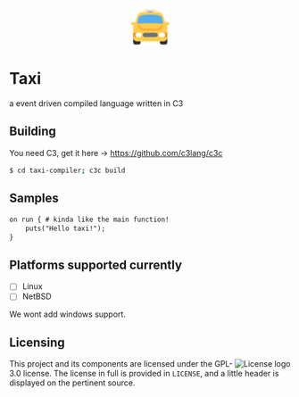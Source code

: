 <p align="center">
  <img width="69" height="69" src="https://github.com/PacketSender642/taxi-lang/blob/main/resources/oncoming-taxi_1f696.png?raw=true">
</p>

# Taxi

a event driven compiled language written in C3

## Building

You need C3, get it here -> https://github.com/c3lang/c3c
```bash
$ cd taxi-compiler; c3c build
```

## Samples 

```taxi
on run { # kinda like the main function!
    puts("Hello taxi!");
}
```

## Platforms supported currently

- [ ] Linux
- [ ] NetBSD

We wont add windows support.

## Licensing

<img align="right" alt="License logo" src="https://www.gnu.org/graphics/gplv3-127x51.png"/>

This project and its components are licensed under the GPL-3.0 license.
The license in full is provided in `LICENSE`, and a little header is
displayed on the pertinent source.

